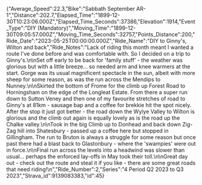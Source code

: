 {"Average_Speed":22.3,"Bike":"Sabbath September AR-1","Distance":202.7,"Elapsed_Time":"1899-12-30T10:23:06.000Z","Elapsed_Time_Seconds":37386,"Elevation":1914,"Event_Type":"DIY (Mandatory)","Moving_Time":"1899-12-30T09:05:57.000Z","Moving_Time_Seconds":32757,"Points_Distance":200,"Ride_Date":"2023-05-25T00:00:00.000Z","Ride_Name":"DIY to Ginny's, Wilton and back","Ride_Notes":"Lack of riding this month meant I wanted a route I've done before and was comfortable with. So I decided on a trip to Ginny's.\n\nSet off early to be back for 'family stuff' - the weather was glorious but with a little breeze... so needed arm and knee warmers at the start. Gorge was its usual magnificent spectacle in the sun, albeit with more sheep for some reason, as was the run across the Mendips to Nunney.\n\nSkirted the bottom of Frome for the climb up Forest Road to Horningsham on the edge of the Longleat Estate. From there a super run down to Sutton Veney and then one of my favourite stretches of road to Ginny's at 81km - sausage bap and a coffee for brekkie hit the spot nicely. After the stop it just got better - the road down the Wylye Valley to Wilton is glorious and the climb out again is equally lovely as is the road up the Chalke valley.\n\nTook in the big Climb up to Donhead and back down Zig-Zag hill into Shatesbury - passed up a coffee here but stopped in Gillingham. The run to Bruton is always a struggle for some reason but once past there had a blast back to Glastonbury - where the 'swampies' were out in force.\n\nFinal run across the levels into a headwind was slower than usual... perhaps the enforced lay-offs in May took their toll.\n\nGreat day out - check out the route and steal it if you like - there are some great roads that need riding!\n","Ride_Number":2,"Series":"4 Period Q2 2023 to Q3 2023","Strava_id":9139083383,"id":45}